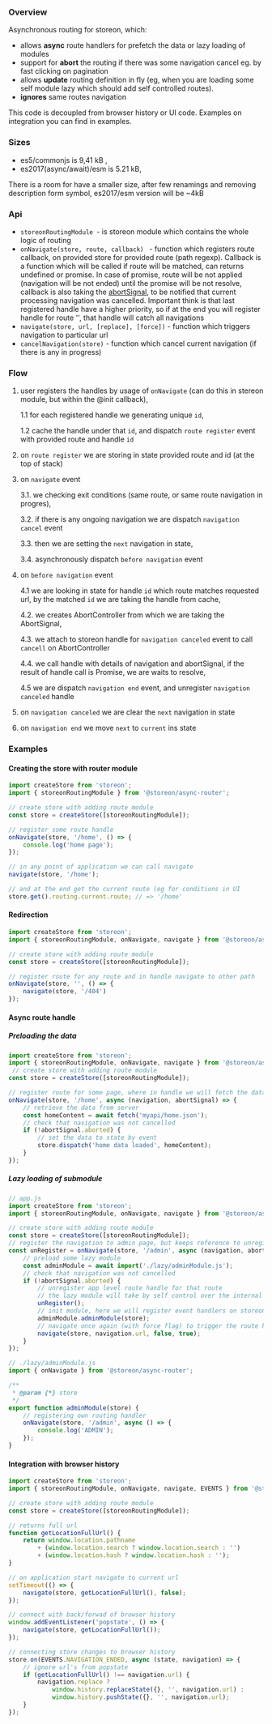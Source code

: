 ### Overview
Asynchronous routing for storeon, which:
* allows **async** route handlers for prefetch the data or lazy loading of modules
* support for **abort** the routing if there was some navigation cancel eg. by fast clicking on pagination
* allows **update** routing definition in fly (eg, when you are loading some self module lazy which should add self controlled routes).
* **ignores** same routes navigation

This code is decoupled from browser history or UI code. 
Examples on integration you can find in examples.

### Sizes
* es5/commonjs is 9,41 kB , 
* es2017(async/await)/esm  is 5.21 kB,

There is a room for have a smaller size, after few renamings and removing description form symbol, es2017/esm version will be ~4kB


### Api
- `storeonRoutingModule `- is storeon module which contains the whole logic of routing
- `onNavigate(store, route, callback) ` - function which registers route callback, on provided store for provided route (path regexp). Callback is a function which will be called if route will be matched, can returns undefined or promise. In case of promise, route will be not applied (navigation will be not ended) until  the promise will be not resolve, callback is also taking the [abortSignal](https://developer.mozilla.org/en-US/docs/Web/API/AbortSignal), to be notified that current processing navigation was cancelled.  Important think is that last registered handle have a higher priority, so if at the end you will register handle for route '', that handle will catch all navigations
- `navigate(store, url, [replace], [force])` - function which triggers navigation to particular url
- `cancelNavigation(store)` - function which cancel current navigation (if there is any in progress)

### Flow
1. user registers the handles by usage of `onNavigate` (can do this in stereon module, but within the @init callback),

    1.1 for each registered handle we generating unique `id`,
     
    1.2 cache the handle under that `id`, and dispatch `route register` event with provided route and handle `id`     

2. on `route register` we are storing in state provided route and id (at the top of stack)
3. on `navigate` event 

    3.1. we checking exit conditions (same route, or same route navigation in progres),
     
    3.2. if there is any ongoing navigation we are dispatch `navigation cancel` event
    
    3.3. then we are setting the `next` navigation in state,
    
    3.4. asynchronously dispatch `before navigation` event
    
4.  on `before navigation` event 

    4.1 we are looking in state for handle `id` which route matches requested url, by the matched `id` we are taking the
handle from cache,

    4.2. we creates AbortController from which we are taking the AbortSignal, 
    
    4.3. we attach to storeon handle for `navigation canceled` event to call `cancell` on AbortController 
    
    4.4. we call handle with details of navigation and abortSignal, if the result of handle call is Promise, we are waits to 
resolve, 

    4.5 we are dispatch `navigation end` event, and unregister `navigation canceled` handle

5. on `navigation canceled` we are clear the `next` navigation in state
6. on `navigation end` we move `next` to `current` ins state

### Examples

#### Creating the store with router module 
```javascript
import createStore from 'storeon';
import { storeonRoutingModule } from '@storeon/async-router';

// create store with adding route module
const store = createStore([storeonRoutingModule]);

// register some route handle
onNavigate(store, '/home', () => {
    console.log('home page');
});

// in any point of application we can call navigate
navigate(store, '/home');

// and at the end get the current route (eg for conditions in UI
store.get().routing.current.route; // => '/home'
```

#### Redirection
```javascript
import createStore from 'storeon';
import { storeonRoutingModule, onNavigate, navigate } from '@storeon/async-router';

// create store with adding route module
const store = createStore([storeonRoutingModule]);

// register route for any route and in handle navigate to other path
onNavigate(store, '', () => {
    navigate(store, '/404')
});  
``` 

#### Async route handle
##### Preloading the data
```javascript
import createStore from 'storeon';
import { storeonRoutingModule, onNavigate, navigate } from '@storeon/async-router';
 // create store with adding route module
const store = createStore([storeonRoutingModule]);

// register route for some page, where in handle we will fetch the data 
onNavigate(store, '/home', async (navigation, abortSignal) => {
    // retrieve the data from server
    const homeContent = await fetch('myapi/home.json');
    // check that navigation was not cancelled
    if (!abortSignal.aborted) {
        // set the data to state by event 
        store.dispatch('home data loaded', homeContent);    
    }
});  
``` 

##### Lazy loading of submodule
```javascript    
// app.js
import createStore from 'storeon';
import { storeonRoutingModule, onNavigate, navigate } from '@storeon/async-router';

// create store with adding route module
const store = createStore([storeonRoutingModule]);
// register the navigation to admin page, but keeps reference to unregister function
const unRegister = onNavigate(store, '/admin', async (navigation, abortSignal) => {
    // preload some lazy module
    const adminModule = await import('./lazy/adminModule.js');
    // check that navigation was not cancelled
    if (!abortSignal.aborted) {
        // unregister app level route handle for that route
        // the lazy module will take by self control over the internal routing 
        unRegister();
        // init module, here we will register event handlers on storeon in lazy loaded module 
        adminModule.adminModule(store);
        // navigate once again (with force flag) to trigger the route handle from lazy loaded module 
        navigate(store, navigation.url, false, true);
    }
});
```

```javascript    
// ./lazy/adminModule.js
import { onNavigate } from '@storeon/async-router';

/**
 * @param {*} store
 */
export function adminModule(store) {
    // registering own routing handler
    onNavigate(store, '/admin', async () => {
        console.log('ADMIN');
    });
}
```


#### Integration with browser history
```javascript    
import createStore from 'storeon';
import { storeonRoutingModule, onNavigate, navigate, EVENTS } from '@storeon/async-router';

// create store with adding route module
const store = createStore([storeonRoutingModule]);

// returns full url 
function getLocationFullUrl() {
    return window.location.pathname
        + (window.location.search ? window.location.search : '')
        + (window.location.hash ? window.location.hash : '');
}

// on application start navigate to current url
setTimeout(() => {
    navigate(store, getLocationFullUrl(), false);
});

// connect with back/forwad of browser history
window.addEventListener('popstate', () => {
    navigate(store, getLocationFullUrl());
});

// connecting store changes to browser history
store.on(EVENTS.NAVIGATION_ENDED, async (state, navigation) => {
    // ignore url's from popstate
    if (getLocationFullUrl() !== navigation.url) {
        navigation.replace ?
            window.history.replaceState({}, '', navigation.url) :
            window.history.pushState({}, '', navigation.url);
    }
});
```




